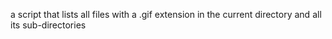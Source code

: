a script that lists all files with a .gif extension in the current directory and all its sub-directories
